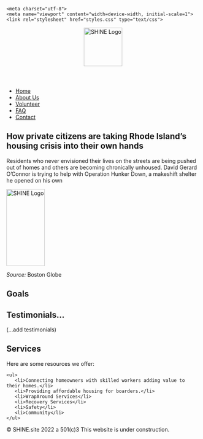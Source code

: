 <!DOCTYPE html>


<head>	
	<title>Home</title>
	<meta name="robots" content="noindex,nofollow">


	<meta charset="utf-8">
	<meta name="viewport" content="width=device-width, initial-scale=1">
	<link rel="stylesheet" href="styles.css" type="text/css">
</head>


<body>
	
<header> 
<div class="logo">
	<a href="index.html"><img src="images/newSHINELogo.png" alt="SHINE Logo" width="100" height="100"></a>
	
</div>
	
</header>
	
<nav> 
   <div>
	<ul>
	    <li class="navlist"><a href="SHINE.site/index.html">Home</a></li>
	    <li class="navlist"><a href="SHINE.site/pages/AboutUs.html">About Us</a></li>
	    <li class="navlist"><a href="SHINE.site/pages/Volunteer.html">Volunteer</a></li>
            <li class="navlist"><a href="SHINE.site/pages/FAQ.html">FAQ</a></li>
	    <li class="navlist"><a href="SHINE.site/pages/Contact.html">Contact</a></li>
	</ul>
   </div>
</nav>

		
<div class="artborder">	
	
<main class="grid-container">
<article> 
	<h2>How private citizens are taking Rhode Island’s housing crisis into their own hands</h2>
	<p>Residents who never envisioned their lives on the streets are being pushed out of homes and others are becoming chronically unhoused. David Gerard O’Connor is trying to help with Operation Hunker Down, a makeshift shelter he opened on his own</p>
	<a href="https://www.bostonglobe.com/2022/02/15/metro/ris-housing-crisis-becomes-critical-private-citizens-are-addressing-it-their-own/"><img src="images/DavidGerardOConnor.jpg" alt="SHINE Logo" width="100" height="200"></a>
	<p><span><i>Source: </i></span>Boston Globe</p>
	
	
	
	
</article>
	
<article>
	<h2>Goals</h2>
	<div class="container">
  <div class="skills goal"></div>
</div>
	<h2>Testimonials...</h2>
	<p>(...add testimonials)&nbsp;</p>
		
</article>
	
<article>
  <h2>Services</h2>
	
<p><span>Here are some resources we offer:</span></p>
	
	<ul>
	   <li>Connecting homeowners with skilled workers adding value to their homes.</li>
	   <li>Providing affordable housing for boarders.</li>	
	   <li>WrapAround Services</li>
	   <li>Recovery Services</li>
	   <li>Safety</li>
	   <li>Community</li>
	</ul>
	
</article>
	

</main>
</div>	
		
<footer>
	<p>
	&copy; SHINE.site 2022 a 501(c)3 This website is under construction. 
	</p>		
</footer>
		

</body>
		
</html>
